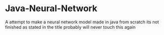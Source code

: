 # Java-Neural-Network
A attempt to make a neural network model made in java from scratch
its not finished as stated in the title
probably will never touch this again 
